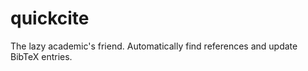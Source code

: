 quickcite
=========

The lazy academic's friend.  Automatically find references and update BibTeX entries.